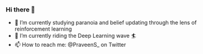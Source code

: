 ### Hi there 👋

- 🔭 I’m currently studying paranoia and belief updating through the lens of reinforcement learning
- 🌱 I’m currently riding the Deep Learning wave :surfer:
- 📫 How to reach me: @PraveenS_ on Twitter
<!--
**psuthaharan/psuthaharan** is a ✨ _special_ ✨ repository because its `README.md` (this file) appears on your GitHub profile.

Here are some ideas to get you started:

- 🔭 I’m currently working on ...
- 🌱 I’m currently learning ...
- 👯 I’m looking to collaborate on ...
- 🤔 I’m looking for help with ...
- 💬 Ask me about ...
- 📫 How to reach me: ...
- 😄 Pronouns: ...
- ⚡ Fun fact: ...
-->
